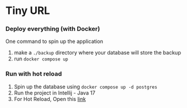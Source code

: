 # Tiny URL

### Deploy everything (with Docker)

One command to spin up the application

1. make a `./backup` directory where your database will store the backup
2. run `docker compose up`

### Run with hot reload

1. Spin up the database using `docker compose up -d postgres` 
2. Run the project in Intellij - Java 17
3. For Hot Reload, Open this [link](https://stackoverflow.com/a/69449906/15543981)
